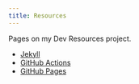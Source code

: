```yaml
---
title: Resources
---
```


Pages on my Dev Resources project.

- [Jekyll](https://michaelcurrin.github.io/dev-resources/resources/jekyll/)
- [GitHub Actions](https://michaelcurrin.github.io/dev-resources/resources/ci-cd/github-actions/)
- [GitHub Pages](https://michaelcurrin.github.io/dev-resources/resources/web/github-pages.html)
